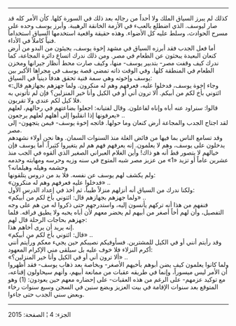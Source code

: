 ------------------------------------------------------------------------

كذلك لم يبرز السياق الملك ولا أحداً من رجاله بعد ذلك في السورة كلها. كأن
الأمر كله قد صار ليوسف. الذي اضطلع بالعبء في الأزمة الخانقة الرهيبة.
وأبرز يوسف وحده على مسرح الحوادث، وسلط عليه كل الأضواء. وهذه حقيقة
واقعية استخدمها السياق استخداماً فنياً كاملاً في الأداء.  
أما فعل الجدب فقد أبرزه السياق في مشهد إخوة يوسف، يجيئون من البدو من أرض
كنعان البعيدة يبحثون عن الطعام في مصر. ومن ذلك ندرك اتساع دائرة المجاعة،
كما ندرك كيف وقفت مصر- بتدبير يوسف- منها، وكيف صارت محط أنظار جيرانها
ومخزن الطعام في المنطقة كلها. وفي الوقت ذاته تمضي قصة يوسف في مجراها
الأكبر بين يوسف وإخوته وهي سمة فنية تحقق هدفاً دينياً في السياق:  
«وجاء إخوة يوسف، فدخلوا عليه، فعرفهم وهم له منكرون. ولما جهزهم بجهازهم
قال: ائتوني بأخ لكم من أبيكم. ألا ترون أني أو في الكيل وأنا خير
المنزلين؟ فإن لم تأتوني به فلا كيل لكم عندي ولا تقربون.  
قالوا: سنراود عنه أباه وإناه لفاعلون. وقال لفتيانه: اجعلوا بضاعتهم في
رحالهم، لعلهم يعرفونها إذا انقلبوا إلى أهلهم لعلهم يرجعون» ..  
لقد اجتاح الجدب والمجاعة أرض كنعان وما حولها. فاتجه إخوة يوسف- فيمن
يتجهون- إلى مصر.  
وقد تسامع الناس بما فيها من فائض الغلة منذ السنوات السمان. وها نحن أولاء
نشهدهم يدخلون على يوسف، وهم لا يعلمون. إنه يعرفهم فهم هم لم يتغيروا
كثيراً. أما يوسف فإن خيالهم لا يتصور قط أنه هو ذاك! وأين الغلام العبراني
الصغير الذي ألقوه في الجب منذ عشرين عاماً أو تزيد «1» من عزيز مصر شبه
المتوج في سنه وزيه وحرسه ومهابته وخدمه وحشمه وهيله وهيلمانه؟  
ولم يكشف لهم يوسف عن نفسه. فلا بد من دروس يتلقونها:  
«فدخلوا عليه فعرفهم وهم له منكرون» ..  
ولكنا ندرك من السياق أنه أنزلهم منزلاً طيباً، ثم أخذ في إعداد الدرس
الأول:  
«ولما جهزهم بجهازهم قال: ائتوني بأخ لكم من أبيكم» ..  
فنفهم من هذا أنه تركهم يأنسون إليه، واستدرجهم حتى ذكروا له من هم على وجه
التفصيل، وأن لهم أخاً أصغر من أبيهم لم يحضر معهم لأن أباه يحبه ولا يطيق
فراقه. فلما جهزهم بحاجات الرحلة قال لهم:  
إنه يريد أن يرى أخاهم هذا.  
«قال: ائتوني بأخ لكم من أبيكم» ..  
وقد رأيتم أنني أو في الكيل للمشترين. فسأوفيكم نصيبكم حين يجيء معكم
ورأيتم أنني أكرم النزلاء فلا خوف عليه بل سيلقى مني الإكرام المعهود:  
«ألا ترون أني أو في الكيل وأنا خير المنزلين؟» ..  
ولما كانوا يعلمون كيف يضن أبوهم بأخيهم الأصغر- وبخاصة بعد ذهاب يوسف- فقد
أظهروا أن الأمر ليس ميسوراً، وإنما في طريقه عقبات من ممانعة أبيهم، وأنهم
سيحاولون إقناعه، مع توكيد عزمهم- على الرغم من هذه العقبات- على إحضاره
معهم حين يعودون: (1) وهو المتوقع بعد سنوات الإقامة في بيت العزيز وبضع
سنين في السجن وسبع سنوات رخاء وبعض سني الجدب حتى جاءوا.

------------------------------------------------------------------------

الجزء: 4 ¦ الصفحة: 2015
